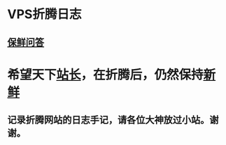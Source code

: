 #  VPS折腾日志

## [保鲜问答](https://www.baoxian.im)

# 希望天下[站长](https://www.baoxian.im)，在折腾后，仍然保持[新鲜](https://www.baoxian.im)

## 记录折腾网站的日志手记，请各位大神放过小站。谢谢。
